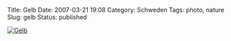 Title: Gelb
Date: 2007-03-21 19:08
Category: Schweden
Tags: photo, nature
Slug: gelb
Status: published

[![Gelb](/pic/gulablommor_s.jpg "Gelb")](/pic/gulablommor_l.jpg)


